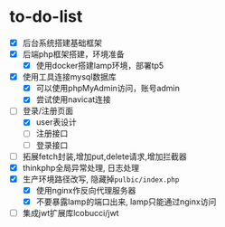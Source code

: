 # to-do-list
- [x] 后台系统搭建基础框架
- [x] 后端php框架搭建，环境准备
  - [x] 使用docker搭建lamp环境，部署tp5
- [x] 使用工具连接mysql数据库
  - [x] 可以使用phpMyAdmin访问，账号admin
  - [x] 尝试使用navicat连接
- [ ] 登录/注册页面
  - [x] user表设计
  - [ ] 注册接口
  - [ ] 登录接口
- [ ] 拓展fetch封装,增加put,delete请求,增加拦截器
- [x] thinkphp全局异常处理, 日志处理
- [x] 生产环境路径改写, 隐藏掉`pulbic/index.php`
  - [x] 使用nginx作反向代理服务器
  - [x] 不要暴露lamp的端口出来, lamp只能通过nginx访问
- [ ] 集成jwt扩展库lcobucci/jwt